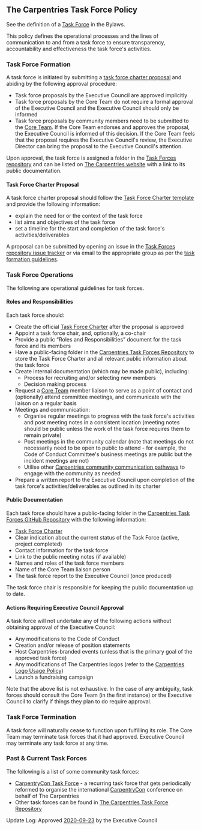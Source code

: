 ## The Carpentries Task Force Policy

See the definition of a [Task Force](https://docs.carpentries.org/topic_folders/governance/bylaws.html#committees-and-task-forces)
in the Bylaws. 

This policy defines the operational processes and the lines of communication to and from a task force
to ensure transparency, accountability and effectiveness the task force's activities.

### Task Force Formation                                             
A task force is initiated by submitting a [task force charter proposal](#task-force-charter-proposal) and abiding by the following approval procedure:

- Task force proposals by the Executive Council are approved implicitly
- Task force proposals by the Core Team do not require a formal approval of the Executive Council and the Executive Council should only be informed
- Task force proposals by community members need to be submitted to the [Core Team](mailto:team@carpentries.org).
  If the Core Team endorses and approves the proposal, the Executive Council is informed of this decision. If the Core 
Team feels that the proposal requires the Executive Council's review, 
the Executive Director can bring the proposal to the Executive Council's attention.

Upon approval, the task force is assigned a folder in the 
[Task Forces repository](https://github.com/carpentries/task-forces) and can be 
listed on [The Carpentries website](https://carpentries.org/committees/) with a link to its public documentation.

#### Task Force Charter Proposal
A task force charter proposal should follow the [Task Force Charter template](https://github.com/carpentries/task-forces/blob/master/task-force-charter-template.md) 
and provide the following information:

- explain the need for or the context of the task force
- list aims and objectives of the task force
- set a timeline for the start and completion of the task force's activities/deliverables

A proposal can be submitted by opening an issue in the [Task Forces repository issue tracker](https://github.com/carpentries/task-forces/issues)
or via email to the appropriate group as per the [task formation guidelines](#task-force-formation). 

### Task Force Operations
The following are operational guidelines for task forces.

#### Roles and Responsibilities
Each task force should:
- Create the official [Task Force Charter](https://github.com/carpentries/task-forces/blob/master/task-force-charter-template.md) after the proposal is approved
- Appoint a task force chair, and, optionally, a co-chair
- Provide a public “Roles and Responsibilities” document for the task force and its members
- Have a public-facing folder in the [Carpentries Task Forces Repository](https://github.com/carpentries/task-forces) to store the Task Force Charter and all relevant public information about the task force
- Create internal documentation (which may be made public), including:
  - Process for recruiting and/or selecting new members
  - Decision making process
- Request a [Core Team](https://carpentries.org/team/) member liaison to serve as a point of contact and (optionally) attend committee meetings, and
  communicate with the liaison on a regular basis
- Meetings and communication:
  - Organise regular meetings to progress with the task force's activities and post meeting notes in a consistent location (meeting notes should be public unless the work of the task force requires them to remain private)
  - Post meetings in the community calendar (note that meetings do not necessarily need to be open to public to attend - for example, the Code of Conduct Committee's
    business meetings are public but the incident meetings are not)
  - Utilise other [Carpentries community communication pathways](https://docs.carpentries.org/topic_folders/communications/index.html) to engage with the community as needed
- Prepare a written report to the Executive Council upon completion of the task force's activities/deliverables as outlined in its charter

#### Public Documentation
Each task force should have a public-facing folder in the 
[Carpentries Task Forces GitHub Repository](https://github.com/carpentries/task-forces) with the following information:

- [Task Force Charter](https://github.com/carpentries/task-forces/blob/master/task-force-charter-template.md)
- Clear  indication about the current status of the Task Force (active, project completed)
- Contact information for the task force
- Link to the public meeting notes (if available)
- Names and roles of the task force members
- Name of the Core Team liaison person
- The task force report to the Executive Council (once produced)

The task force chair is responsible for keeping the public documentation up to date.

#### Actions Requiring Executive Council Approval
A task force will not undertake any of the following actions without obtaining approval of the Executive Council:

- Any modifications to the Code of Conduct
- Creation and/or release of position statements
- Host Carpentries-branded events (unless that is the primary goal of the approved task force)
- Any modifications of The Carpentries logos (refer to the [Carpentries Logo Usage Policy](https://docs.carpentries.org/topic_folders/communications/resources/logos.html))
- Launch a fundraising campaign

Note that the above list is not exhaustive. In the case of any ambiguity, task forces should consult the Core Team (in the first instance) or the
Executive Council to clarify if things they plan to do require approval.

### Task Force Termination
A task force will naturally cease to function upon fulfilling its role. 
The Core Team may terminate task forces that it had approved.
Executive Council may terminate any task force at any time.

### Past & Current Task Forces
The following is a list of some community task forces:

- [CarpentryCon Task Force](https://carpentries.org/carp-con-tf/) - a recurring task force that gets periodically 
reformed to organise the international [CarpentryCon](https://carpentries.org) conference on behalf of The Carpentries
- Other task forces can be found in [The Carpentries Task Force Repository](https://github.com/carpentries/task-forces)


Update Log:
Approved [2020-09-23](https://github.com/carpentries/executive-council-info/issues/44) by the Executive Council 
